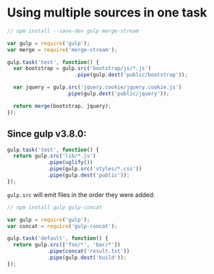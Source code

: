 # Using multiple sources in one task

```js
// npm install --save-dev gulp merge-stream

var gulp = require('gulp');
var merge = require('merge-stream');

gulp.task('test', function() {
  var bootstrap = gulp.src('bootstrap/js/*.js')
                      .pipe(gulp.dest('public/bootstrap'));

  var jquery = gulp.src('jquery.cookie/jquery.cookie.js')
                   .pipe(gulp.dest('public/jquery'));

  return merge(bootstrap, jquery);
});
```

## Since gulp v3.8.0:

```js
gulp.task('test', function() {
  return gulp.src('lib/*.js')
             .pipe(uglify())
             .pipe(gulp.src('styles/*.css'))
             .pipe(gulp.dest('public'));
});
```

`gulp.src` will emit files in the order they were added:

```js
// npm install gulp gulp-concat

var gulp = require('gulp');
var concat = require('gulp-concat');

gulp.task('default', function() {
  return gulp.src(['foo/*', 'bar/*'])
             .pipe(concat('result.txt'))
             .pipe(gulp.dest('build'));
});
```
